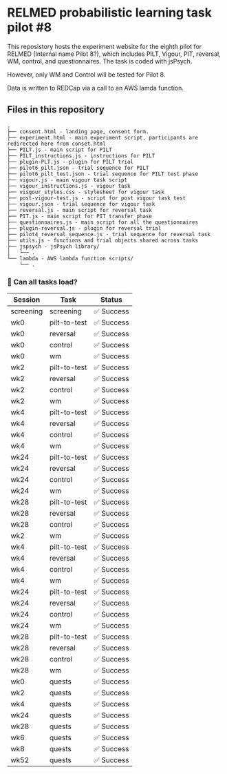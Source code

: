# RELMED probabilistic learning task pilot #8
This reposistory hosts the experiment website for the eighth pilot for RELMED (Internal name Pilot 8?), which includes PILT, Vigour, PIT, reversal, WM, control, and questionnaires. The task is coded with jsPsych.

However, only WM and Control will be tested for Pilot 8.

Data is written to REDCap via a call to an AWS lamda function.

## Files in this repository
```
.
├── consent.html - landing page, consent form.
├── experiment.html - main experiment script, participants are redirected here from conset.html
├── PILT.js - main script for PILT
├── PILT_instructions.js - instructions for PILT
├── plugin-PLT.js - plugin for PILT trial
├── pilot6_pilt.json - trial sequence for PILT
├── pilot6_pilt_test.json - trial sequence for PILT test phase
├── vigour.js - main vigour task script
├── vigour_instructions.js - vigour task 
├── visgour_styles.css - stylesheet for vigour task
├── post-vigour-test.js - script for post vigour task test
├── vigour.json - trial sequence for vigour task
├── reversal.js - main script for reversal task
├── PIT.js - main script for PIT transfer phase
├── questionnaires.js - main script for all the questionnaires
├── plugin-reversal.js - plugin for reversal trial
├── pilot4_reversal_sequence.js - trial sequence for reversal task
├── utils.js - functions and trial objects shared across tasks
├── jspsych - jsPsych library/
│   └── .
└── lambda - AWS lambda function scripts/
    └── .
```


<!-- LOADING-TEST-RESULTS -->

### 🧪 Can all tasks load?

| Session | Task | Status |
|---------|------|--------|
| screening | screening | ✅ Success |
| wk0 | pilt-to-test | ✅ Success |
| wk0 | reversal | ✅ Success |
| wk0 | control | ✅ Success |
| wk0 | wm | ✅ Success |
| wk2 | pilt-to-test | ✅ Success |
| wk2 | reversal | ✅ Success |
| wk2 | control | ✅ Success |
| wk2 | wm | ✅ Success |
| wk4 | pilt-to-test | ✅ Success |
| wk4 | reversal | ✅ Success |
| wk4 | control | ✅ Success |
| wk4 | wm | ✅ Success |
| wk24 | pilt-to-test | ✅ Success |
| wk24 | reversal | ✅ Success |
| wk24 | control | ✅ Success |
| wk24 | wm | ✅ Success |
| wk28 | pilt-to-test | ✅ Success |
| wk28 | reversal | ✅ Success |
| wk28 | control | ✅ Success |
| wk2 | wm | ✅ Success |
| wk4 | pilt-to-test | ✅ Success |
| wk4 | reversal | ✅ Success |
| wk4 | control | ✅ Success |
| wk4 | wm | ✅ Success |
| wk24 | pilt-to-test | ✅ Success |
| wk24 | reversal | ✅ Success |
| wk24 | control | ✅ Success |
| wk24 | wm | ✅ Success |
| wk28 | pilt-to-test | ✅ Success |
| wk28 | reversal | ✅ Success |
| wk28 | control | ✅ Success |
| wk28 | wm | ✅ Success |
| wk0 | quests | ✅ Success |
| wk2 | quests | ✅ Success |
| wk4 | quests | ✅ Success |
| wk24 | quests | ✅ Success |
| wk28 | quests | ✅ Success |
| wk6 | quests | ✅ Success |
| wk8 | quests | ✅ Success |
| wk52 | quests | ✅ Success |

<!-- LOADING-TEST-RESULTS -->